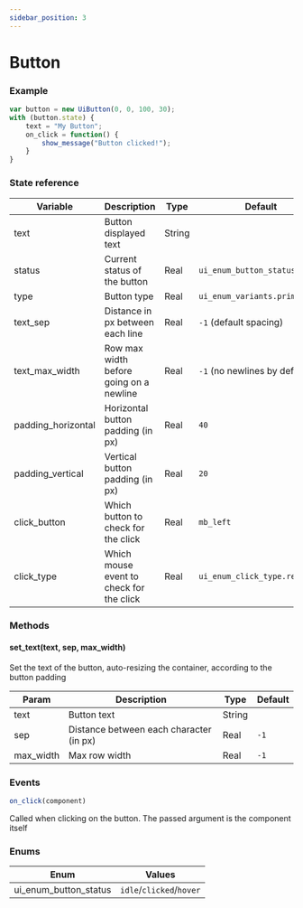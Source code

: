 ```yaml
---
sidebar_position: 3
---
```


# Button

### Example

```js
var button = new UiButton(0, 0, 100, 30);
with (button.state) {
    text = "My Button";
    on_click = function() {
        show_message("Button clicked!");
    }
}
```

### State reference

| Variable           | Description                                         | Type   | Default                       |
|--------------------|-----------------------------------------------------|--------|-------------------------------|
| text               | Button displayed text                               | String |                               |
| status             | Current status of the button                        | Real   | `ui_enum_button_status.idle` |
| type               | Button type                                         | Real   | `ui_enum_variants.primary`    |
| text_sep           | Distance in px between each line                    | Real   | `-1` (default spacing)        |
| text_max_width     | Row max width before going on a newline             | Real   | `-1` (no newlines by default) |
| padding_horizontal | Horizontal button padding (in px)                   | Real   | `40`                          |
| padding_vertical   | Vertical button padding (in px)                     | Real   | `20`                          |
| click_button       | Which button to check for the click                 | Real   | `mb_left`                     |
| click_type         | Which mouse event to check for the click            | Real   | `ui_enum_click_type.released` |

### Methods


#### set_text(text, sep, max_width)

Set the text of the button, auto-resizing the container, according to the button padding

| Param     | Description                             | Type   | Default     |
|-----------|-----------------------------------------|--------|-------------|
| text      | Button text                             | String |             |
| sep       | Distance between each character (in px) | Real   | `-1`        |
| max_width | Max row width                           | Real   | `-1`        |

### Events

```js
on_click(component)
```

Called when clicking on the button. The passed argument is the component itself

### Enums

| Enum                   | Values                   |
|------------------------|--------------------------|
| ui_enum_button_status | `idle`/`clicked`/`hover` |
